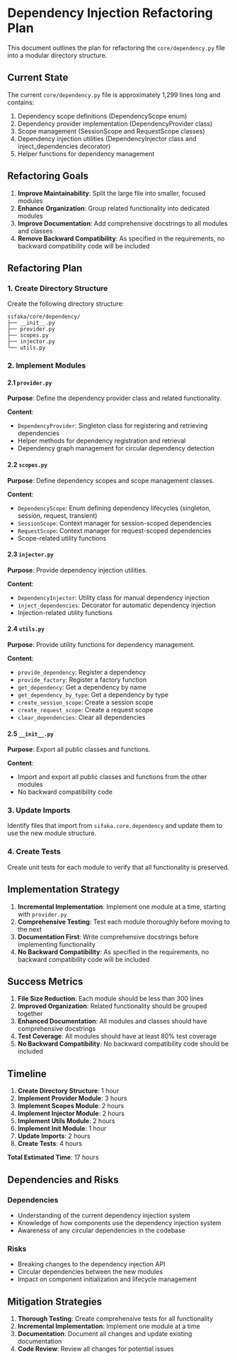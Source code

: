 # Dependency Injection Refactoring Plan

This document outlines the plan for refactoring the `core/dependency.py` file into a modular directory structure.

## Current State

The current `core/dependency.py` file is approximately 1,299 lines long and contains:

1. Dependency scope definitions (DependencyScope enum)
2. Dependency provider implementation (DependencyProvider class)
3. Scope management (SessionScope and RequestScope classes)
4. Dependency injection utilities (DependencyInjector class and inject_dependencies decorator)
5. Helper functions for dependency management

## Refactoring Goals

1. **Improve Maintainability**: Split the large file into smaller, focused modules
2. **Enhance Organization**: Group related functionality into dedicated modules
3. **Improve Documentation**: Add comprehensive docstrings to all modules and classes
4. **Remove Backward Compatibility**: As specified in the requirements, no backward compatibility code will be included

## Refactoring Plan

### 1. Create Directory Structure

Create the following directory structure:
```
sifaka/core/dependency/
├── __init__.py
├── provider.py
├── scopes.py
├── injector.py
└── utils.py
```

### 2. Implement Modules

#### 2.1 `provider.py`

**Purpose**: Define the dependency provider class and related functionality.

**Content**:
- `DependencyProvider`: Singleton class for registering and retrieving dependencies
- Helper methods for dependency registration and retrieval
- Dependency graph management for circular dependency detection

#### 2.2 `scopes.py`

**Purpose**: Define dependency scopes and scope management classes.

**Content**:
- `DependencyScope`: Enum defining dependency lifecycles (singleton, session, request, transient)
- `SessionScope`: Context manager for session-scoped dependencies
- `RequestScope`: Context manager for request-scoped dependencies
- Scope-related utility functions

#### 2.3 `injector.py`

**Purpose**: Provide dependency injection utilities.

**Content**:
- `DependencyInjector`: Utility class for manual dependency injection
- `inject_dependencies`: Decorator for automatic dependency injection
- Injection-related utility functions

#### 2.4 `utils.py`

**Purpose**: Provide utility functions for dependency management.

**Content**:
- `provide_dependency`: Register a dependency
- `provide_factory`: Register a factory function
- `get_dependency`: Get a dependency by name
- `get_dependency_by_type`: Get a dependency by type
- `create_session_scope`: Create a session scope
- `create_request_scope`: Create a request scope
- `clear_dependencies`: Clear all dependencies

#### 2.5 `__init__.py`

**Purpose**: Export all public classes and functions.

**Content**:
- Import and export all public classes and functions from the other modules
- No backward compatibility code

### 3. Update Imports

Identify files that import from `sifaka.core.dependency` and update them to use the new module structure.

### 4. Create Tests

Create unit tests for each module to verify that all functionality is preserved.

## Implementation Strategy

1. **Incremental Implementation**: Implement one module at a time, starting with `provider.py`
2. **Comprehensive Testing**: Test each module thoroughly before moving to the next
3. **Documentation First**: Write comprehensive docstrings before implementing functionality
4. **No Backward Compatibility**: As specified in the requirements, no backward compatibility code will be included

## Success Metrics

1. **File Size Reduction**: Each module should be less than 300 lines
2. **Improved Organization**: Related functionality should be grouped together
3. **Enhanced Documentation**: All modules and classes should have comprehensive docstrings
4. **Test Coverage**: All modules should have at least 80% test coverage
5. **No Backward Compatibility**: No backward compatibility code should be included

## Timeline

1. **Create Directory Structure**: 1 hour
2. **Implement Provider Module**: 3 hours
3. **Implement Scopes Module**: 2 hours
4. **Implement Injector Module**: 2 hours
5. **Implement Utils Module**: 2 hours
6. **Implement Init Module**: 1 hour
7. **Update Imports**: 2 hours
8. **Create Tests**: 4 hours

**Total Estimated Time**: 17 hours

## Dependencies and Risks

### Dependencies
- Understanding of the current dependency injection system
- Knowledge of how components use the dependency injection system
- Awareness of any circular dependencies in the codebase

### Risks
- Breaking changes to the dependency injection API
- Circular dependencies between the new modules
- Impact on component initialization and lifecycle management

## Mitigation Strategies

1. **Thorough Testing**: Create comprehensive tests for all functionality
2. **Incremental Implementation**: Implement one module at a time
3. **Documentation**: Document all changes and update existing documentation
4. **Code Review**: Review all changes for potential issues
